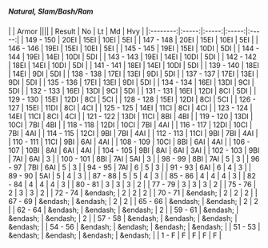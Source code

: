 ##### Natural, Slam/Bash/Ram

|      | Armor ||||
| Result | No | Lt | Md | Hvy |
|:--------:|:-----:|:-----:|:-----:|:-----:|
| 149 - 150 | 20EI | 15EI | 10EI | 5EI |
| 147 - 148 | 20EI | 15EI | 10EI | 5EI |
| 146 - 146 | 19EI | 15EI | 10EI | 5EI |
| 145 - 145 | 19EI | 15EI | 10DI | 5DI |
| 144 - 144 | 19EI | 14EI | 10DI | 5DI |
| 143 - 143 | 19EI | 14EI | 10DI | 5DI |
| 142 - 142 | 18EI | 14EI | 10DI | 5DI |
| 141 - 141 | 18EI | 14EI | 10DI | 5DI |
| 139 - 140 | 18EI | 14EI | 9DI | 5DI |
| 138 - 138 | 17EI | 13EI | 9DI | 5DI |
| 137 - 137 | 17EI | 13EI | 9DI | 5DI |
| 135 - 136 | 17EI | 13EI | 9DI | 5DI |
| 134 - 134 | 16EI | 13DI | 9CI | 5DI |
| 132 - 133 | 16EI | 13DI | 9CI | 5DI |
| 131 - 131 | 16EI | 12DI | 8CI | 5DI |
| 129 - 130 | 15EI | 12DI | 8CI | 5CI |
| 128 - 128 | 15EI | 12DI | 8CI | 5CI |
| 126 - 127 | 15EI | 11DI | 8CI | 4CI |
| 125 - 125 | 14EI | 11CI | 8CI | 4CI |
| 123 - 124 | 14EI | 11CI | 8CI | 4CI |
| 121 - 122 | 13DI | 11CI | 8BI | 4BI |
| 119 - 120 | 13DI | 10CI | 7BI | 4BI |
| 118 - 118 | 12DI | 10CI | 7BI | 4AI |
| 116 - 117 | 12DI | 10CI | 7BI | 4AI |
| 114 - 115 | 12CI | 9BI | 7BI | 4AI |
| 112 - 113 | 11CI | 9BI | 7BI | 4AI |
| 110 - 111 | 11CI | 9BI | 6AI | 4AI |
| 108 - 109 | 10CI | 8BI | 6AI | 4AI |
| 106 - 107 | 10BI | 8AI | 6AI | 4AI |
| 104 - 105 | 9BI | 8AI | 6AI | 3AI |
| 102 - 103 | 9BI | 7AI | 6AI | 3 |
| 100 - 101 | 8BI | 7AI | 5AI | 3 |
| 98 - 99 | 8BI | 7AI | 5 | 3 |
| 96 - 97 | 7BI | 6AI | 5 | 3 |
| 94 - 95 | 7AI | 6 | 5 | 3 |
| 91 - 93 | 6AI | 6 | 4 | 3 |
| 89 - 90 | 5AI | 5 | 4 | 3 |
| 87 - 88 | 5 | 5 | 4 | 3 |
| 85 - 86 | 4 | 4 | 4 | 3 |
| 82 - 84 | 4 | 4 | 4 | 3 |
| 80 - 81 | 3 | 3 | 3 | 2 |
| 77 - 79 | 3 | 3 | 3 | 2 |
| 75 - 76 | 2 | 3 | 3 | 2 |
| 72 - 74 | &endash;  | 2 | 2 | 2 |
| 70 - 71 | &endash;  | 2 | 2 | 2 |
| 67 - 69 | &endash;  | &endash;  | 2 | 2 |
| 65 - 66 | &endash;  | &endash;  | 2 | 2 |
| 62 - 64 | &endash;  | &endash;  | &endash;  | 2 |
| 59 - 61 | &endash;  | &endash;  | &endash;  | 2 |
| 57 - 58 | &endash;  | &endash;  | &endash;  | &endash;  |
| 54 - 56 | &endash;  | &endash;  | &endash;  | &endash;  |
| 51 - 53 | &endash;  | &endash;  | &endash;  | &endash;  |
| 1 - F | F | F | F | F |
